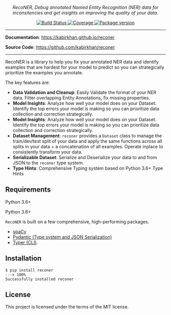 <p align="center">
    <em>RecoNER, Debug annotated Named Entity Recognition (NER) data for inconsitencies and get insights on improving the quality of your data.</em>
</p>
<p align="center">
<a href="https://dev.azure.com/kabirkhan1137/reconer/_build" target="_blank">
    <img src="https://dev.azure.com/kabirkhan1137/reconer/_apis/build/status/kabirkhan.reconer?branchName=master" alt="Build Status">
</a>
<a href="https://codecov.io/gh/kabirkhan/reconer">
  <img src="https://codecov.io/gh/kabirkhan/reconer/branch/master/graph/badge.svg" alt="Coverage"/>
</a>
<a href="https://pypi.org/project/reconer" target="_blank">
    <img src="https://badge.fury.io/py/reconer.svg" alt="Package version">
</a>
</p>

---

**Documentation**: <a href="https://kabirkhan.github.io/reconer" target="_blank">https://kabirkhan.github.io/reconer</a>

**Source Code**: <a href="https://github.com/kabirkhan/reconer" target="_blank">https://github.com/kabirkhan/reconer</a>

---

RecoNER is a library to help you fix your annotated NER data and identify examples that are hardest for your model to predict so you can strategically prioritize the examples you annotate. 

The key features are:

* **Data Validation and Cleanup**: Easily Validate the format of your NER data. Filter overlapping Entity Annotations, fix missing properties.
* **Model Insights**: Analyze how well your model does on your Dataset. Identify the top errors your model is making so you can prioritize data collection and correction strategically.
* **Model Insights**: Analyze how well your model does on your Dataset. Identify the top errors your model is making so you can prioritize data collection and correction strategically.
* **Dataset Management**: `reconer` provides a `Dataset` class to manage the train/dev/test split of your data and apply the same functions across all splits in your data + a concatenation of all examples. Operate inplace to consistently transform your data.
* **Serializable Dataset**: Serialize and Deserialize your data to and from JSON to the `reconer` type system. 
* **Type Hints**: Comprehensive Typing system based on Python 3.6+ Type Hints

## Requirements

Python 3.6+

Python 3.6+

`RecoNER` is built on a few comprehensive, high-performing packages.

* <a href="https://spacy.io" class="external-link" target="_blank">spaCy</a>
* <a href="https://pydantic-docs.helpmanual.io/" class="external-link" target="_blank">Pydantic (Type system and JSON Serialization)</a>
* <a href="https://typer.tiangolo.com" class="external-link" target="_blank">Typer (CLI)</a>.


## Installation

<div class="termy">

```console
$ pip install reconer
---> 100%
Successfully installed reconer
```

</div>

## License

This project is licensed under the terms of the MIT license.
